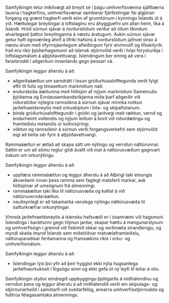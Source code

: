 Samfylkingin telur mikilvægt að breytt sé í þágu umhverfisvænna sjálfbærra lausna í hagkerfinu, umhverfisvænar opinberar fjárfestingar fái algjöran forgang og grænt hagkerfi verði einn af grunntónum í kynningu Íslands út á við.
Hættulegar breytingar á loftslaginu eru áhyggjuefni um allan heim, líka á Íslandi. Hröð súrnun sjávar á norðurslóðum verður að öllum líkindum alvarlegasti þáttur breytinganna á næstu áratugum. Aukin súrnun sjávar getur haft ógnvænleg áhrif á lífríki hafsins á norðurslóðum jafnvel strax á næstu árum með ófyrirsjáanlegum afleiðingum fyrir atvinnulíf og lífsskilyrði. Það eru ríkir þjóðarhagsmunir að íslensk stjórnvöld verði í hópi forysturíkja í loftslagsmálum á alþjóðavettvangi. Íslendingum ber einnig að vera í fararbroddi í aðgerðum innanlands gegn þessari vá.

Samfylkingin leggur áherslu á að:
-	aðgerðaáætlun um samdrátt í losun gróðurhúsalofttegunda verði fylgt eftir til fulls og tímasettum markmiðum náð.
-	endurskoða áætlunina með hliðsjón af nýjum markmiðum Sameinuðu þjóðanna og Evrópusambandsríkjanna miða þarf aðgerðir við niðurstöður nýlegra rannsókna á súrnun sjávar minnka notkun jarðefnaeldsneytis með orkuskiptum í bíla- og skipaflotanum.
-	binda gróðurhúsalofttegundir í gróðri og jarðvegi með ræktun, vernd og endurheimt votlendis og nýjum leiðum á borð við niðurdælingu og framleiðslu metanóls úr koltvísýringi.
-	vöktun og rannsóknir á súrnun verði forgangsverkefni sem stjórnvöld eigi að beita sér fyrir á alþjóðavettvangi.

Rammaáætlun er ætlað að skapa sátt um nýtingu og verndun náttúrunnar. Sáttin er um að sömu reglur gildi ávallt við mat á náttúrusvæðum gagnvart óskum um orkunýtingu.

Samfylkingin leggur áherslu á að:
-	uppfæra rammaáætlun og leggur áherslu á að Alþingi taki einungis ákvarðanir innan þess ramma sem faglegt matsferli markar, auk hliðsjónar af umsögnum frá almenningi.
-	rammaáætlun taki líka til náttúrusvæða og kallist á við náttúruverndaráætlun.
-	nauðsynlegt er að takamarka verulega nýtingu náttúrusvæða til óafturkræfrar orkunýtingar.

Vinnsla jarðefnaeldsneytis á íslensku hafsvæði er í ósamræmi við hagsmuni Íslendinga í baráttunni gegn hlýnun jarðar, skapar hættu á mengunarslysum og umhverfisógn í grennd við fiskimið okkar og verðmæta strandlengju, og myndi skaða ímynd Íslands sem miðstöðvar matvælaframleiðslu, náttúruparadísar ferðamanna og framsækins ríkis í orku- og umhverfismálum.

Samfylkingin leggur áherslu á að:
-	Íslendingar lýsi því yfir að þeir hyggist ekki nýta hugsanlega jarðefnaorkukosti í lögsögu sinni og ekki gefa út ný leyfi til leitar á olíu.

Samfylkingin styður eindregið uppbyggingu þjóðgarðs á miðhálendinu og verndun þess og leggur áherslu á að miðhálendið verði ein skipulags- og stjórnunarheild í samstarfi við sveitarfélög, annarra umhverfisstjórnvalda og fulltrúa félagasamtaka almennings.
